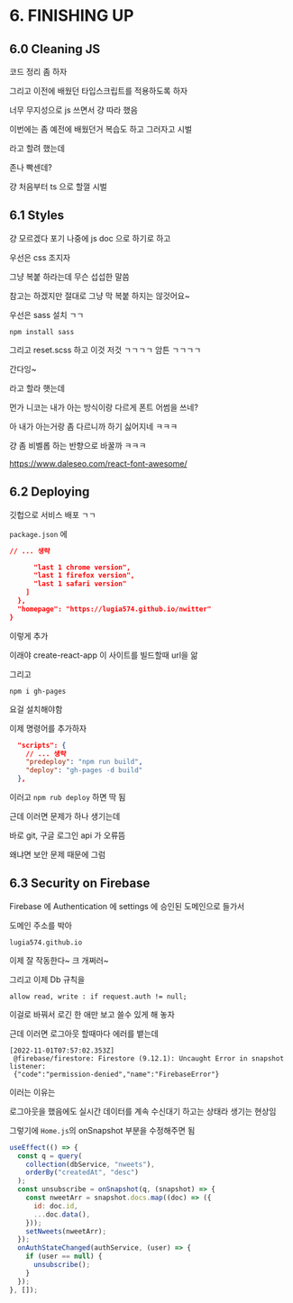 # 6. FINISHING UP

## 6.0 Cleaning JS

코드 정리 좀 하자

그리고 이전에 배웠던 타입스크립트를 적용하도록 하자

너무 무지성으로 js 쓰면서 걍 따라 했음

이번에는 좀 예전에 배웠던거 복습도 하고 그러자고 시벌

라고 할려 했는데

존나 빡센데?

걍 처음부터 ts 으로 할껄 시벌

## 6.1 Styles

걍 모르겠다 포기 나중에 js doc 으로 하기로 하고

우선은 css 조지자

그냥 복붙 하라는데 무슨 섭섭한 말씀

참고는 하겠지만 절대로 그냥 막 복붙 하지는 않것어요~

우선은 sass 설치 ㄱㄱ

    npm install sass

그리고 reset.scss 하고 이것 저것 ㄱㄱㄱㄱ 암튼 ㄱㄱㄱㄱ

간다잉~

라고 할라 햇는데

먼가 니코는 내가 아는 방식이랑 다르게 폰트 어썸을 쓰네?

아 내가 아는거랑 좀 다르니까 하기 싫어지네 ㅋㅋㅋ

걍 좀 비벨롭 하는 반향으로 바꿀까 ㅋㅋㅋ

https://www.daleseo.com/react-font-awesome/

## 6.2 Deploying

깃헙으로 서비스 배포 ㄱㄱ

`package.json` 에

```json
// ... 생략

      "last 1 chrome version",
      "last 1 firefox version",
      "last 1 safari version"
    ]
  },
  "homepage": "https://lugia574.github.io/nwitter"
}
```

이렇게 추가

이래야 create-react-app 이 사이트를 빌드할때 url을 앎

그리고

```
npm i gh-pages
```

요걸 설치해야함

이제 명령어를 추가하자

```json
  "scripts": {
    // ... 생략
    "predeploy": "npm run build",
    "deploy": "gh-pages -d build"
  },
```

이러고 `npm rub deploy` 하면 딱 됨

근데 이러면 문제가 하나 생기는데

바로 git, 구글 로그인 api 가 오류뜸

왜냐면 보안 문제 때문에 그럼

## 6.3 Security on Firebase

Firebase 에 Authentication 에 settings 에 승인된 도메인으로 들가서

도메인 주소를 박아

```
lugia574.github.io
```

이제 잘 작동한다~ 크 개쩌러~

그리고 이제 Db 규칙을

```
allow read, write : if request.auth != null;
```

이걸로 바꿔서 로긴 한 애만 보고 쓸수 있게 해 놓자

근데 이러면 로그아웃 할때마다 에러를 뱉는데

```
[2022-11-01T07:57:02.353Z]
 @firebase/firestore: Firestore (9.12.1): Uncaught Error in snapshot listener:
 {"code":"permission-denied","name":"FirebaseError"}
```

이러는 이유는

로그아웃을 했음에도 실시간 데이터를 계속 수신대기 하고는 상태라 생기는 현상임

그렇기에 `Home.js`의 onSnapshot 부분을 수정해주면 됨

```js
useEffect(() => {
  const q = query(
    collection(dbService, "nweets"),
    orderBy("createdAt", "desc")
  );
  const unsubscribe = onSnapshot(q, (snapshot) => {
    const nweetArr = snapshot.docs.map((doc) => ({
      id: doc.id,
      ...doc.data(),
    }));
    setNweets(nweetArr);
  });
  onAuthStateChanged(authService, (user) => {
    if (user == null) {
      unsubscribe();
    }
  });
}, []);
```
